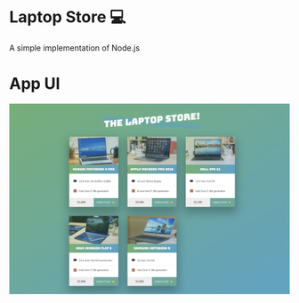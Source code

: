 # Laptop Store 💻
A simple implementation of Node.js

# App UI
![UI](https://github.com/ashshekhar/laptop-store/blob/master/App%20UI.png)

